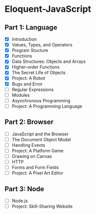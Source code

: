 # Eloquent-JavaScript

## Part 1: Language
- [x] Introduction
- [x] Values, Types, and Operators
- [x] Program Stucture
- [x] Functions
- [x] Data Structures: Objects and Arrays
- [x] Higher-order Functions
- [x] The Secret Life of Objects
- [x] Project: A Robot
- [x] Bugs and Error
- [ ] Regular Expressions
- [ ] Modules
- [ ] Asynchronous Programming
- [ ] Project: A Programming Language

## Part 2: Browser
- [ ] JavaScript and the Browser
- [ ] The Document Object Model
- [ ] Handling Events
- [ ] Project: A Platform Game
- [ ] Drawing on Canvas
- [ ] HTTP
- [ ] Forms and Form Fields
- [ ] Project: A Pixel Art Editor

## Part 3: Node
- [ ] Node.js
- [ ] Project: Skill-Sharing Website
